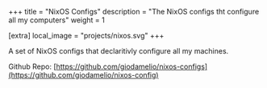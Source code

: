 +++
title = "NixOS Configs"
description = "The NixOS configs tht configure all my computers"
weight = 1

[extra]
local_image = "projects/nixos.svg"
+++

A set of NixOS configs that declaritivly configure all my machines.

Github Repo: [https://github.com/giodamelio/nixos-configs](https://github.com/giodamelio/nixos-config)
